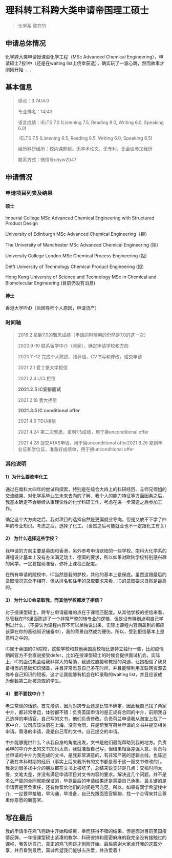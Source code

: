 # 理科转工科跨大类申请帝国理工硕士

> 化学系 陈在竹



## 申请总体情况

化学跨大类申请授课型化学工程（MSc Advanced Chemical Engineering），申请硕士7投1中（还是在waiting list上侥幸获选），确实玩了一波心跳，然而故事才刚刚开始……

 

## 基本信息

> 绩点：3.74/4.0
>
> 专业排名：14/43
>
> 语言成绩：IELTS 7.0 (Listening 7.5, Reading 8.0, Writing 6.0, Speaking 6.0)
>
> ​        IELTS 7.5 (Listening 8.5, Reading 8.5, Writing 6.0, Speaking 6.5)
>
> 经历科研经历：校内课题组。无学术论文，无专利，无会议参加经历
>
> 联系方式：微信号qhyw2047

 

## 申请情况

### 申请项目列表及结果

#### 硕士

Imperial College MSc Advanced Chemical Engineering with Structured Product Design

University of Edinburgh MSc Advanced Chemical Engineering（拒）

The University of Manchester MSc Advanced Chemical Engineering (拒)

University College London MSc Chemical Process Engineering (拒)

Delft University of Technology Chemical Product Engineering (拒)

Hong Kong University of Science and Technology MSc in Chemical and Biomolecular Engineering (目前仍没有消息)

 

#### 博士

香港大学PhD（后因导师个人原因，申请流产）

 

### 时间轴

> 2018.2 拿到7.0的雅思成绩（申请的时候用的仍然是7.0的这一次）
>
> 2020.9-10 联系留学中介（两家），确定申请学校和方向
>
> 2020.11-12 完成个人陈述、推荐信、CV书写和修改，递交申请
>
> 2021.2.1 爱丁堡大学拒信
>
> 2021.2.3 UCL拒信
>
> **2021.2.5 IC安排面试**
>
> 2021.2.18 曼大拒信
>
> **2021.3.5 IC conditional offer**
>
> 2021.4.9 TDU拒信
>
> 2021.4.24 第二次雅思，拿到7.5成绩，用于换unconditional offer
>
> 2021.4.28 提交ATAS申请，用于换unconditional offer2021.6.26 拿到毕业证和学位证，准备好成绩单，用于换unconditional offer

 

### 其他说明

#### 1）为什么要改申化工

通过在南科大四年的尝试和探索，特别是在综合大四上的科研经历、与师兄师姐的交流结果、对化学系毕业生未来去向的了解、我个人的能力特征等方面因素之后，我基本确定不会继续从事理论性的化学科研工作，考虑在进一步深造之后参加工作。

确定这个大方向之后，我对项目的选择自然是更偏就业导向，但是又放不下学了四年的专业知识。考虑之后，选择了化工。（当然之后可能就业也不一定跟化工有关）

 

#### **2）** 为什么选择这些学校？

我申请的方向主要是英国和香港，另外参考申请欧陆的一些学校。南科大化学系的课程设计基本上没有办法满足瑞士、德国的要求，所以如果对欧陆学校特别感兴趣的同学，一定要提前准备，弥补上课程匹配度。

在所有申请的院校中，IC当然是我的梦校，其他的基本上是保底。虽然这跟最后的录取情况完全不相符，但从排名和往年的录取要求来看，IC的录取要求自然是最高的。

 

#### **3）** 为什么IC会录取我，而其他学校都发了拒信？

对于授课型硕士，跨专业申请最难的点在于课程匹配度。从其他学校的拒信来看，尽管我在PS里面陈述了一个非常严整的转专业的逻辑，但是没有特别点明自己学到过什么，（不要认为课程内容不可以单独说出来，实际上课程内容涵盖到的都应该算在你的基础知识储备中），我的背景自然成为硬伤。所以，受到拒信基本上是意料之中的。

IC属于英国的G5院校，这些学校和其他英国高校相比更特立独行一些，比如疫情期间官方不会直说接受defer，比如在授课型硕士的时候会提供面试机会。实际上，IC的面试机会给我非常大的帮助，我通过直接和教授的沟通，让她相信了我具备相当的基础知识储备，并且非常愿意自己多花时间，并且能够利用互联网资源去弥补自己知识的短板，这才让我能够有机会在IC录取的waiting list，并且应该成为倒数第二批被录取的学生。

 

#### **4）** 要不要找中介？

老生常谈的话题。首先澄清，因为对跨专业还是比较不确定，因此我自己找了两家中介，都非常幸运，体验都不错：负责英国申请的是正规有合同的中介，前期我自己选择的申请官，自己写的文书，他们负责修改。负责荷兰申请我从淘宝上找了一家中介，公司应该注册在上海，没有合同，只是帮我写荷兰申请的文书并提交相关申请。香港的申请，我是自己写的文书，自己提交的申请。

中介能够提供什么？从我自身的角度出发，文书是他们最能帮助到我的地方。负责英申的中介开出的文书加码太贵，我就准备自己写，但结果相当差强人意。负责荷兰申请的中介为我完成的文书，是我非常满意的，有非常严密的逻辑主线，也陈述了我在本科时期的经历（事实上后来我所有的文书都是基于这一篇文书修改的）。我身边很多找中介的朋友都在文书上被坑了，总结来说无非是几点：交稿时间太慢，文笔太差，并没有满足申请项目对文书内容的要求。解决这几个问题，并不是多么严密的合同就能保证的，毕竟最后的申请结果还是需要自己承担。最关键的是申请官是否负责任，还有你留给他们的时间是否充足。所以，如果有同学希望找中介，一定要早接触，早沟通，早准备，自己先跟面签官聊聊，找一个合得来并且尊重你意愿的面签官。

 

 

## 写在最后

我的申请季在鸡飞狗跳中开始和结束，幸而获得不错的结果。但是面对目前英国疫情反弹，一年授课型硕士紧凑的教学、科研安排和密密麻麻的我完全没有接触过的课程，我告诉自己，真正的鸡飞狗跳才刚刚开始。最后感谢大家点开我的这篇分享，并且看到最后，真诚希望我们能够去热爱，并热爱着！

 